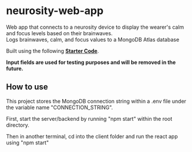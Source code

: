 # neurosity-web-app

Web app that connects to a neurosity device to display the wearer's calm and focus levels based on their brainwaves.  
Logs brainwaves, calm, and focus values to a MongoDB Atlas database

Built using the following **[Starter Code](https://github.com/neurosity/notion-react-starter)**.

**Input fields are used for testing purposes and will be removed in the future.**

## How to use
This project stores the MongoDB connection string within a .env file under the variable name "CONNECTION_STRING".

First, start the server/backend by running "npm start" within the root directory.

Then in another terminal, cd into the client folder and run the react app using "npm start"
